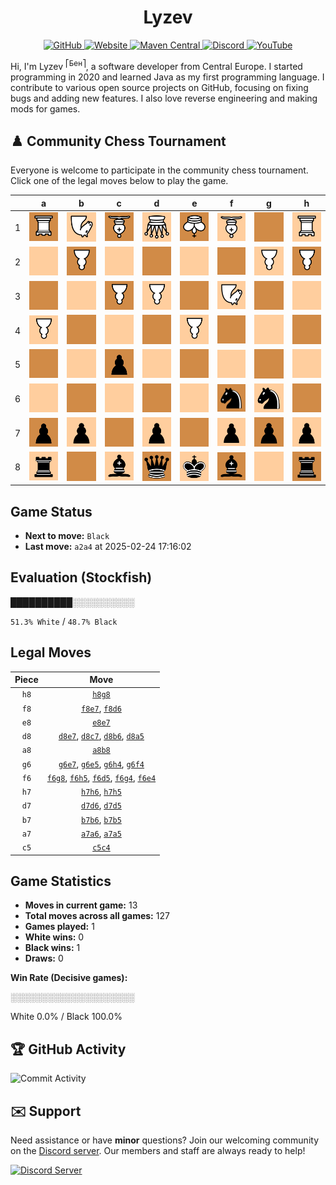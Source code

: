 <div align="center">
    <h1>Lyzev</h1>
    <a href="https://github.com/Lyzev">
        <img src="https://wsrv.nl/?url=https://cdn.jsdelivr.net/npm/@intergrav/devins-badges@3.2.0/assets/cozy-minimal/available/github_vector.svg&w=64&h=64" alt="GitHub">
    </a>
    <a href="https://lyzev.dev">
        <img src="https://wsrv.nl/?url=https://cdn.jsdelivr.net/npm/@intergrav/devins-badges@3.2.0/assets/cozy-minimal/documentation/website_vector.svg&w=64&h=64" alt="Website">
    </a>
    <a href="https://central.sonatype.com/namespace/dev.lyzev.api">
        <img src="https://wsrv.nl/?url=https://cdn.jsdelivr.net/npm/@intergrav/devins-badges@3.2.0/assets/cozy-minimal/available/maven-central_vector.svg&w=64&h=64" alt="Maven Central">
    </a>
    <a href="https://lyzev.dev/discord">
        <img src="https://wsrv.nl/?url=https://cdn.jsdelivr.net/npm/@intergrav/devins-badges@3/assets/cozy-minimal/social/discord-plural_vector.svg&w=64&h=64" alt="Discord">
    </a>
    <a href="https://www.youtube.com/@lyzev">
        <img src="https://wsrv.nl/?url=https://cdn.jsdelivr.net/npm/@intergrav/devins-badges@3.2.0/assets/cozy-minimal/social/youtube-singular_vector.svg&w=64&h=64" alt="YouTube">
    </a>
</div>

[//]: # (23, 08 Mon 2021, 20:00:00)

Hi, I'm Lyzev <sup>⎡Бен⎤</sup>, a software developer from Central Europe. I started programming in 2020 and learned Java as my first programming language. I contribute to various open source projects on GitHub, focusing on fixing bugs and adding new features. I also love reverse engineering and making mods for games.

## :chess_pawn: Community Chess Tournament

Everyone is welcome to participate in the community chess tournament.
Click one of the legal moves below to play the game.

|   | a | b | c | d | e | f | g | h |
|---|---|---|---|---|---|---|---|---|
| 1 | ![R](chess/assets/img/dark/white/down/tower.svg) | ![N](chess/assets/img/light/white/down/horse.svg) | ![B](chess/assets/img/dark/white/down/bishop.svg) | ![Q](chess/assets/img/light/white/down/queen.svg) | ![K](chess/assets/img/dark/white/down/king.svg) | ![B](chess/assets/img/light/white/down/bishop.svg) | ![Square](chess/assets/img/dark/square.svg) | ![R](chess/assets/img/light/white/down/tower.svg) |
| 2 | ![Square](chess/assets/img/light/square.svg) | ![P](chess/assets/img/dark/white/down/pawn.svg) | ![Square](chess/assets/img/light/square.svg) | ![Square](chess/assets/img/dark/square.svg) | ![Square](chess/assets/img/light/square.svg) | ![Square](chess/assets/img/dark/square.svg) | ![P](chess/assets/img/light/white/down/pawn.svg) | ![P](chess/assets/img/dark/white/down/pawn.svg) |
| 3 | ![Square](chess/assets/img/dark/square.svg) | ![Square](chess/assets/img/light/square.svg) | ![P](chess/assets/img/dark/white/down/pawn.svg) | ![P](chess/assets/img/light/white/down/pawn.svg) | ![Square](chess/assets/img/dark/square.svg) | ![N](chess/assets/img/light/white/down/horse.svg) | ![Square](chess/assets/img/dark/square.svg) | ![Square](chess/assets/img/light/square.svg) |
| 4 | ![P](chess/assets/img/light/white/down/pawn.svg) | ![Square](chess/assets/img/dark/square.svg) | [![Square](chess/assets/img/light/square.svg)](https://github.com/Lyzev/Lyzev/issues/new?title=chess%7Cc5c4&body=Click+%27Create%27+to+submit+this+move.) | ![Square](chess/assets/img/dark/square.svg) | [![P](chess/assets/img/light/white/down/pawn.svg)](https://github.com/Lyzev/Lyzev/issues/new?title=chess%7Cf6e4&body=Click+%27Create%27+to+submit+this+move.) | [![Square](chess/assets/img/dark/square.svg)](https://github.com/Lyzev/Lyzev/issues/new?title=chess%7Cg6f4&body=Click+%27Create%27+to+submit+this+move.) | [![Square](chess/assets/img/light/square.svg)](https://github.com/Lyzev/Lyzev/issues/new?title=chess%7Cf6g4&body=Click+%27Create%27+to+submit+this+move.) | [![Square](chess/assets/img/dark/square.svg)](https://github.com/Lyzev/Lyzev/issues/new?title=chess%7Cg6h4&body=Click+%27Create%27+to+submit+this+move.) |
| 5 | ![Square](chess/assets/img/dark/square.svg) | [![Square](chess/assets/img/light/square.svg)](https://github.com/Lyzev/Lyzev/issues/new?title=chess%7Cb7b5&body=Click+%27Create%27+to+submit+this+move.) | ![p](chess/assets/img/dark/black/up/pawn.svg) | ![Square](chess/assets/img/light/square.svg) | [![Square](chess/assets/img/dark/square.svg)](https://github.com/Lyzev/Lyzev/issues/new?title=chess%7Cg6e5&body=Click+%27Create%27+to+submit+this+move.) | ![Square](chess/assets/img/light/square.svg) | ![Square](chess/assets/img/dark/square.svg) | ![Square](chess/assets/img/light/square.svg) |
| 6 | [![Square](chess/assets/img/light/square.svg)](https://github.com/Lyzev/Lyzev/issues/new?title=chess%7Ca7a6&body=Click+%27Create%27+to+submit+this+move.) | ![Square](chess/assets/img/dark/square.svg) | ![Square](chess/assets/img/light/square.svg) | ![Square](chess/assets/img/dark/square.svg) | ![Square](chess/assets/img/light/square.svg) | ![n](chess/assets/img/dark/black/up/horse.svg) | ![n](chess/assets/img/light/black/up/horse.svg) | [![Square](chess/assets/img/dark/square.svg)](https://github.com/Lyzev/Lyzev/issues/new?title=chess%7Ch7h6&body=Click+%27Create%27+to+submit+this+move.) |
| 7 | ![p](chess/assets/img/dark/black/up/pawn.svg) | ![p](chess/assets/img/light/black/up/pawn.svg) | [![Square](chess/assets/img/dark/square.svg)](https://github.com/Lyzev/Lyzev/issues/new?title=chess%7Cd8c7&body=Click+%27Create%27+to+submit+this+move.) | ![p](chess/assets/img/light/black/up/pawn.svg) | ![Square](chess/assets/img/dark/square.svg) | ![p](chess/assets/img/light/black/up/pawn.svg) | ![p](chess/assets/img/dark/black/up/pawn.svg) | ![p](chess/assets/img/light/black/up/pawn.svg) |
| 8 | ![r](chess/assets/img/light/black/up/tower.svg) | [![Square](chess/assets/img/dark/square.svg)](https://github.com/Lyzev/Lyzev/issues/new?title=chess%7Ca8b8&body=Click+%27Create%27+to+submit+this+move.) | ![b](chess/assets/img/light/black/up/bishop.svg) | ![q](chess/assets/img/dark/black/up/queen.svg) | ![k](chess/assets/img/light/black/up/king.svg) | ![b](chess/assets/img/dark/black/up/bishop.svg) | ![Square](chess/assets/img/light/square.svg) | ![r](chess/assets/img/dark/black/up/tower.svg) |

## Game Status

- **Next to move:** `Black`
- **Last move:** `a2a4` at 2025-02-24 17:16:02

## Evaluation (Stockfish)

██████████░░░░░░░░░░

`51.3% White` / `48.7% Black`

## Legal Moves

| **Piece** | **Move** |
|:---------:|:--------:|
| `h8` | [`h8g8`](https://github.com/Lyzev/Lyzev/issues/new?title=chess%7Ch8g8&body=Click+%27Create%27+to+submit+this+move.) |
| `f8` | [`f8e7`](https://github.com/Lyzev/Lyzev/issues/new?title=chess%7Cf8e7&body=Click+%27Create%27+to+submit+this+move.), [`f8d6`](https://github.com/Lyzev/Lyzev/issues/new?title=chess%7Cf8d6&body=Click+%27Create%27+to+submit+this+move.) |
| `e8` | [`e8e7`](https://github.com/Lyzev/Lyzev/issues/new?title=chess%7Ce8e7&body=Click+%27Create%27+to+submit+this+move.) |
| `d8` | [`d8e7`](https://github.com/Lyzev/Lyzev/issues/new?title=chess%7Cd8e7&body=Click+%27Create%27+to+submit+this+move.), [`d8c7`](https://github.com/Lyzev/Lyzev/issues/new?title=chess%7Cd8c7&body=Click+%27Create%27+to+submit+this+move.), [`d8b6`](https://github.com/Lyzev/Lyzev/issues/new?title=chess%7Cd8b6&body=Click+%27Create%27+to+submit+this+move.), [`d8a5`](https://github.com/Lyzev/Lyzev/issues/new?title=chess%7Cd8a5&body=Click+%27Create%27+to+submit+this+move.) |
| `a8` | [`a8b8`](https://github.com/Lyzev/Lyzev/issues/new?title=chess%7Ca8b8&body=Click+%27Create%27+to+submit+this+move.) |
| `g6` | [`g6e7`](https://github.com/Lyzev/Lyzev/issues/new?title=chess%7Cg6e7&body=Click+%27Create%27+to+submit+this+move.), [`g6e5`](https://github.com/Lyzev/Lyzev/issues/new?title=chess%7Cg6e5&body=Click+%27Create%27+to+submit+this+move.), [`g6h4`](https://github.com/Lyzev/Lyzev/issues/new?title=chess%7Cg6h4&body=Click+%27Create%27+to+submit+this+move.), [`g6f4`](https://github.com/Lyzev/Lyzev/issues/new?title=chess%7Cg6f4&body=Click+%27Create%27+to+submit+this+move.) |
| `f6` | [`f6g8`](https://github.com/Lyzev/Lyzev/issues/new?title=chess%7Cf6g8&body=Click+%27Create%27+to+submit+this+move.), [`f6h5`](https://github.com/Lyzev/Lyzev/issues/new?title=chess%7Cf6h5&body=Click+%27Create%27+to+submit+this+move.), [`f6d5`](https://github.com/Lyzev/Lyzev/issues/new?title=chess%7Cf6d5&body=Click+%27Create%27+to+submit+this+move.), [`f6g4`](https://github.com/Lyzev/Lyzev/issues/new?title=chess%7Cf6g4&body=Click+%27Create%27+to+submit+this+move.), [`f6e4`](https://github.com/Lyzev/Lyzev/issues/new?title=chess%7Cf6e4&body=Click+%27Create%27+to+submit+this+move.) |
| `h7` | [`h7h6`](https://github.com/Lyzev/Lyzev/issues/new?title=chess%7Ch7h6&body=Click+%27Create%27+to+submit+this+move.), [`h7h5`](https://github.com/Lyzev/Lyzev/issues/new?title=chess%7Ch7h5&body=Click+%27Create%27+to+submit+this+move.) |
| `d7` | [`d7d6`](https://github.com/Lyzev/Lyzev/issues/new?title=chess%7Cd7d6&body=Click+%27Create%27+to+submit+this+move.), [`d7d5`](https://github.com/Lyzev/Lyzev/issues/new?title=chess%7Cd7d5&body=Click+%27Create%27+to+submit+this+move.) |
| `b7` | [`b7b6`](https://github.com/Lyzev/Lyzev/issues/new?title=chess%7Cb7b6&body=Click+%27Create%27+to+submit+this+move.), [`b7b5`](https://github.com/Lyzev/Lyzev/issues/new?title=chess%7Cb7b5&body=Click+%27Create%27+to+submit+this+move.) |
| `a7` | [`a7a6`](https://github.com/Lyzev/Lyzev/issues/new?title=chess%7Ca7a6&body=Click+%27Create%27+to+submit+this+move.), [`a7a5`](https://github.com/Lyzev/Lyzev/issues/new?title=chess%7Ca7a5&body=Click+%27Create%27+to+submit+this+move.) |
| `c5` | [`c5c4`](https://github.com/Lyzev/Lyzev/issues/new?title=chess%7Cc5c4&body=Click+%27Create%27+to+submit+this+move.) |

## Game Statistics

- **Moves in current game:** 13
- **Total moves across all games:** 127
- **Games played:** 1
- **White wins:** 0
- **Black wins:** 1
- **Draws:** 0

**Win Rate (Decisive games):**

░░░░░░░░░░░░░░░░░░░░

White 0.0% / Black 100.0%


## :trophy: GitHub Activity

![Commit Activity](https://lyzev.dev/assets/img/Lyzev.svg)

## :envelope: Support

Need assistance or have **minor** questions? Join our welcoming community on
the [Discord server](https://lyzev.dev/discord). Our members and staff are always ready to help!

[![Discord Server](https://cdn.jsdelivr.net/npm/@intergrav/devins-badges@3/assets/cozy/social/discord-plural_vector.svg)](https://lyzev.dev/discord)
